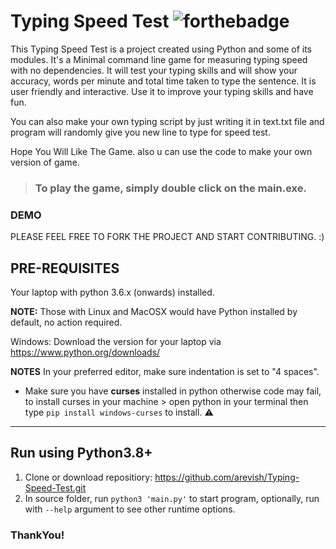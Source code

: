 # Typing Speed Test ![forthebadge](https://forthebadge.com/images/badges/made-with-python.svg)

This Typing Speed Test is a project created using Python and some of its modules.
It's a Minimal command line game for measuring typing speed with no dependencies.
It will test your typing skills and will show your accuracy, words per minute and total time taken to type the sentence. It is user friendly and interactive. Use it to improve your typing skills and have fun.

You can also make your own typing script by just writing it in text.txt file 
and program will randomly give you new line to type for speed test.

Hope You Will Like The Game. also u can use the code to make your own version of game.

> ### To play the game, simply double click on the **main.exe**.
###  DEMO 

PLEASE FEEL FREE TO FORK THE PROJECT AND START CONTRIBUTING. :)

## PRE-REQUISITES
Your laptop with python 3.6.x (onwards) installed.

**NOTE:** Those with Linux and MacOSX would have Python installed by default, no action required.

Windows: Download the version for your laptop via https://www.python.org/downloads/

**NOTES**
In your preferred editor, make sure indentation is set to "4 spaces".

* Make sure you have **curses** installed in python otherwise code may fail, to install curses in your machine > open python in your terminal then type `pip install windows-curses` to install. :warning:

---

## Run using Python3.8+
1. Clone or download repositiory: https://github.com/arevish/Typing-Speed-Test.git
2. In source folder, run `python3 'main.py'` to start program, optionally, run with `--help` argument to see other runtime options.

### ThankYou!